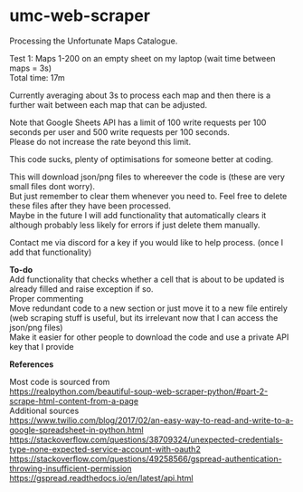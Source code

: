 # umc-web-scraper
Processing the Unfortunate Maps Catalogue.


Test 1: Maps 1-200 on an empty sheet on my laptop (wait time between maps = 3s)  
Total time: 17m

Currently averaging about 3s to process each map and then there is a further wait between each map that can be adjusted.

Note that Google Sheets API has a limit of 100 write requests per 100 seconds per user and 500 write requests per 100 seconds.  
Please do not increase the rate beyond this limit.




This code sucks, plenty of optimisations for someone better at coding.


This will download json/png files to whereever the code is (these are very small files dont worry).  
But just remember to clear them whenever you need to. Feel free to delete these files after they have been processed.   
Maybe in the future I will add functionality that automatically clears it although probably less likely for errors if just delete them manually.


Contact me via discord for a key if you would like to help process. (once I add that functionality)



<b>To-do</b>  
Add functionality that checks whether a cell that is about to be updated is already filled and raise exception if so.  
Proper commenting  
Move redundant code to a new section or just move it to a new file entirely (web scraping stuff is useful, but its irrelevant now that I can access the json/png files)  
Make it easier for other people to download the code and use a private API key that I provide  


<b>References</b>

Most code is sourced from  
https://realpython.com/beautiful-soup-web-scraper-python/#part-2-scrape-html-content-from-a-page  
Additional sources  
https://www.twilio.com/blog/2017/02/an-easy-way-to-read-and-write-to-a-google-spreadsheet-in-python.html  
https://stackoverflow.com/questions/38709324/unexpected-credentials-type-none-expected-service-account-with-oauth2  
https://stackoverflow.com/questions/49258566/gspread-authentication-throwing-insufficient-permission  
https://gspread.readthedocs.io/en/latest/api.html

